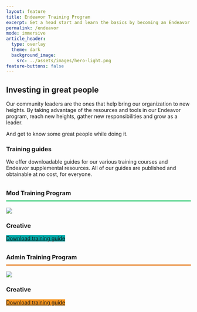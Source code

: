 ```yaml
---
layout: feature
title: Endeavor Training Program
excerpt: Get a head start and learn the basics by becoming an Endeavor staff member.
permalink: /endeavor
mode: immersive
article_header:
  type: overlay
  theme: dark
  background_image:
    src: ../assets/images/hero-light.png
feature-buttons: false
---
```


## Investing in great people
Our community leaders are the ones that help bring our organization to new heights. By taking advantage of the resources and tools in our Endeavor program, reach new heights, gather new responsibilities and grow as a leader.

And get to know some great people while doing it.

### Training guides
We offer downloadable guides for our various training courses and Endeavor supplemental resources. All of our guides are published and obtainable at no cost, for everyone.

<h3 style="line-height: 2.5rem; border-bottom: 3px #2BCA70 solid;">Mod Training Program</h3>
<div class="item">
  <div class="item__image">
    <img class="image image--sm" src="{{ site.baseurl }}/assets/images/endeavor-mod.png"/>
  </div>
  <div class="item__content">
    <div class="item__header">
      <h3>Creative</h3>
    </div>
    <div class="item__description">
      <a class="button button--secondary button--rounded button--lg" style="background-color: #00a8a8" href="{{ site.baseurl }}/downloads/endeavor/mod.pdf">Download training guide</a>
    </div>
  </div>
</div>

<h3 style="line-height: 2.5rem; border-bottom: 3px #E67D21 solid;">Admin Training Program</h3>
<div class="item">
  <div class="item__image">
    <img class="image image--sm" src="{{ site.baseurl }}/assets/images/endeavor-admin.png"/>
  </div>
  <div class="item__content">
    <div class="item__header">
      <h3>Creative</h3>
    </div>
    <div class="item__description">
      <a class="button button--secondary button--rounded button--lg" style="background-color: #f7941d" href="{{ site.baseurl }}/downloads/endeavor/admin.pdf">Download training guide</a>
    </div>
  </div>
</div>
